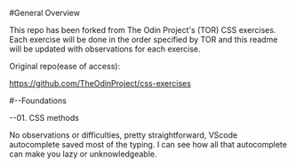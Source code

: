 #General Overview

This repo has been forked from The Odin Project's (TOR) CSS exercises. Each exercise will be done in the order specified by TOR and this readme will be updated with observations for each exercise.

Original repo(ease of access):

https://github.com/TheOdinProject/css-exercises

#--Foundations

--01. CSS methods

No observations or difficulties, pretty straightforward, VScode autocomplete saved most of the typing. I can see how all that autocomplete can make you lazy or unknowledgeable.
